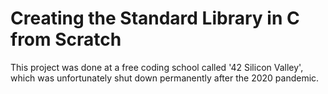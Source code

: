 # Creating the Standard Library in C from Scratch

This project was done at a free coding school called '42 Silicon Valley', which was unfortunately shut down permanently after the 2020 pandemic.

